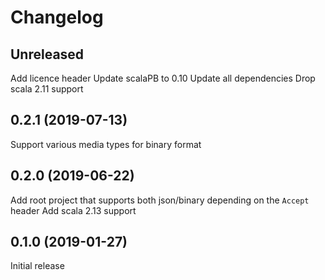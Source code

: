 # Changelog

## Unreleased

Add licence header
Update scalaPB to 0.10
Update all dependencies
Drop scala 2.11 support

## 0.2.1 (2019-07-13)

Support various media types for binary format

## 0.2.0 (2019-06-22)

Add root project that supports both json/binary depending on the `Accept` header
Add scala 2.13 support

## 0.1.0 (2019-01-27)

Initial release